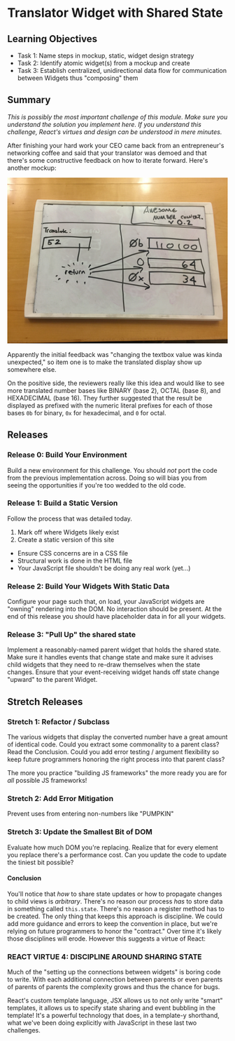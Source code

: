 # Translator Widget with Shared State

## Learning Objectives

* Task 1: Name steps in mockup, static, widget design strategy
* Task 2: Identify atomic widget(s) from a mockup and create
* Task 3: Establish centralized, unidirectional data flow for communication between Widgets thus "composing" them

## Summary

_This is possibly the most important challenge of this module. Make sure you
understand the solution you implement here. If you understand this challenge,
React's virtues and design can be understood in mere minutes._

After finishing your hard work your CEO came back from an entrepreneur's
networking coffee and said that your translator was demoed and that there's
some constructive feedback on how to iterate forward. Here's another mockup:

!["Mockup from the boss"](./resources/mockup.jpg)

Apparently the initial feedback was "changing the textbox value was kinda
unexpected," so item one is to make the translated display show up somewhere
else.

On the positive side, the reviewers really like this idea and would like to see
more translated number bases like BINARY (base 2), OCTAL (base 8), and
HEXADECIMAL (base 16). They further suggested that the result be displayed as
prefixed with the numeric literal prefixes for each of those bases `0b` for
binary, `0x` for hexadecimal, and `0` for octal.

## Releases

### Release 0: Build Your Environment

Build a new environment for this challenge. You should *not* port the code from
the previous implementation across. Doing so will bias you from seeing the
opportunities if you're too wedded to the old code.

### Release 1: Build a Static Version

Follow the process that was detailed today.

1. Mark off where Widgets likely exist
2. Create a static version of this site
  * Ensure CSS concerns are in a CSS file
  * Structural work is done in the HTML file
  * Your JavaScript file shouldn't be doing any real work (yet...)

### Release 2: Build Your Widgets With Static Data

Configure your page such that, on load, your JavaScript widgets are "owning"
rendering into the DOM. No interaction should be present. At the end of this
release you should have placeholder data in for all your widgets.

### Release 3: "Pull Up" the shared state

Implement a reasonably-named parent widget that holds the shared state. Make
sure it handles events that change state and make sure it advises child widgets
that they need to re-draw themselves when the state changes. Ensure that your
event-receiving widget hands off state change "upward" to the parent Widget.

## Stretch Releases

### Stretch 1: Refactor / Subclass

The various widgets that display the converted number have a great amount of
identical code. Could you extract some commonality to a parent class? Read the
Conclusion. Could you add error testing / argument flexibility so keep future
programmers honoring the right process into that parent class?

The more you practice "building JS frameworks" the more ready you are for *all*
possible JS frameworks!

### Stretch 2: Add Error Mitigation

Prevent uses from entering non-numbers like "PUMPKIN"

### Stretch 3: Update the Smallest Bit of DOM

Evaluate how much DOM you're replacing. Realize that for every element you
replace there's a performance cost. Can you update the code to update the
tiniest bit possible?

#### Conclusion

You'll notice that *how* to share state updates or how to propagate changes to
child views is _arbitrary_. There's no reason our process _has_ to store data
in something called `this.state`. There's no reason a register method has to be
created. The only thing that keeps this approach is discipline. We could add
more guidance and errors to keep the convention in place, but we're relying on
future programmers to honor the "contract." Over time it's likely those
disciplines will erode. However this suggests a virtue of React:

### REACT VIRTUE 4: DISCIPLINE AROUND SHARING STATE

Much of the "setting up the connections between widgets" is boring code to
write. With each additional connection between parents or even parents of
parents of parents the complexity grows and thus the chance for bugs.

React's custom template language, JSX allows us to not only write "smart"
templates, it allows us to specify state sharing and event bubbling in the
template! It's a powerful technology that does, in a template-y shorthand, what
we've been doing explicitly with JavaScript in these last two challenges.

